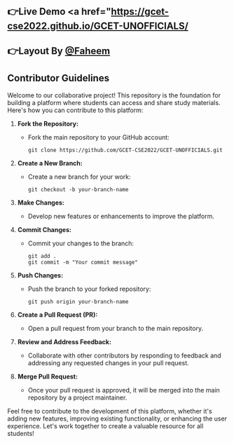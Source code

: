## 👉Live Demo <a href="https://gcet-cse2022.github.io/GCET-UNOFFICIALS/ </a>

## 👉Layout By <a href="https://github.com/FaheemorFAB">@Faheem<a>


## Contributor Guidelines

Welcome to our collaborative project! This repository is the foundation for building a platform where students can access and share study materials. Here's how you can contribute to this platform:

1. **Fork the Repository:**
   - Fork the main repository to your GitHub account:
     ```
     git clone https://github.com/GCET-CSE2022/GCET-UNOFFICIALS.git
     ```

2. **Create a New Branch:**
   - Create a new branch for your work:
     ```
     git checkout -b your-branch-name
     ```

3. **Make Changes:**
   - Develop new features or enhancements to improve the platform.

4. **Commit Changes:**
   - Commit your changes to the branch:
     ```
     git add .
     git commit -m "Your commit message"
     ```

5. **Push Changes:**
   - Push the branch to your forked repository:
     ```
     git push origin your-branch-name
     ```

6. **Create a Pull Request (PR):**
   - Open a pull request from your branch to the main repository.

7. **Review and Address Feedback:**
   - Collaborate with other contributors by responding to feedback and addressing any requested changes in your pull request.

8. **Merge Pull Request:**
   - Once your pull request is approved, it will be merged into the main repository by a project maintainer.

Feel free to contribute to the development of this platform, whether it's adding new features, improving existing functionality, or enhancing the user experience. Let's work together to create a valuable resource for all students!
